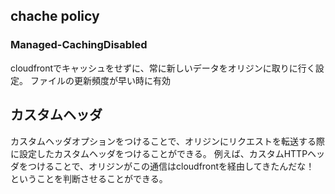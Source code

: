 ## chache policy
### Managed-CachingDisabled 
cloudfrontでキャッシュをせずに、常に新しいデータをオリジンに取りに行く設定。
ファイルの更新頻度が早い時に有効

## カスタムヘッダ
カスタムヘッダオプションをつけることで、オリジンにリクエストを転送する際に設定したカスタムヘッダをつけることができる。
例えば、カスタムHTTPヘッダをつけることで、オリジンがこの通信はcloudfrontを経由してきたんだな！
ということを判断させることができる。
